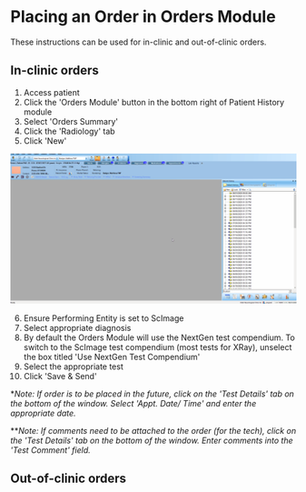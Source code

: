# Placing an Order in Orders Module

These instructions can be used for in-clinic and out-of-clinic orders.

## In-clinic orders

1. Access patient
2. Click the 'Orders Module' button in the bottom right of Patient History module
3. Select 'Orders Summary'
4. Click the 'Radiology' tab
5. Click 'New'

<img src="images/open_orders_module.gif" />

6. Ensure Performing Entity is set to ScImage
7. Select appropriate diagnosis
8. By default the Orders Module will use the NextGen test compendium. To switch to the ScImage test compendium (most tests for XRay), unselect the box titled 'Use NextGen Test Compendium'
9. Select the appropriate test
10. Click 'Save & Send'

**Note: If order is to be placed in the future, click on the 'Test Details' tab on the bottom of the window. Select 'Appt. Date/ Time' and enter the appropriate date.*

***Note: If comments need to be attached to the order (for the tech), click on the 'Test Details' tab on the bottom of the window. Enter comments into the 'Test Comment' field.*

## Out-of-clinic orders
